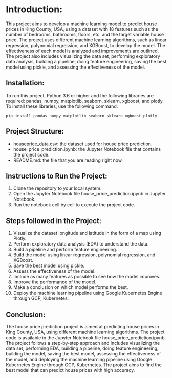 <!DOCTYPE html>
<html>
<head>
	<title>README File for House Price Prediction using Machine Learning</title>
</head>
<body>
	<h1>Introduction:</h1>
	<p>This project aims to develop a machine learning model to predict house prices in King County, USA, using a dataset with 18 features such as the number of bedrooms, bathrooms, floors, etc. and the target variable house price. The project uses different machine learning algorithms, such as linear regression, polynomial regression, and XGBoost, to develop the model. The effectiveness of each model is analyzed and improvements are outlined. The project also includes visualizing the data set, performing exploratory data analysis, building a pipeline, doing feature engineering, saving the best model using pickle, and assessing the effectiveness of the model.</p>

<h2>Installation:</h2>
<p>To run this project, Python 3.6 or higher and the following libraries are required: pandas, numpy, matplotlib, seaborn, sklearn, xgboost, and plotly. To install these libraries, use the following command:</p>
<code>pip install pandas numpy matplotlib seaborn sklearn xgboost plotly</code>

<h2>Project Structure:</h2>
<ul>
	<li>houseprice_data.csv: the dataset used for house price prediction.</li>
	<li>house_price_prediction.ipynb: the Jupyter Notebook file that contains the project code.</li>
	<li>README.md: the file that you are reading right now.</li>
</ul>

<h2>Instructions to Run the Project:</h2>
<ol>
	<li>Clone the repository to your local system.</li>
	<li>Open the Jupyter Notebook file house_price_prediction.ipynb in Jupyter Notebook.</li>
	<li>Run the notebook cell by cell to execute the project code.</li>
</ol>

<h2>Steps followed in the Project:</h2>
<ol>
	<li>Visualize the dataset longitude and latitude in the form of a map using Plotly.</li>
	<li>Perform exploratory data analysis (EDA) to understand the data.</li>
	<li>Build a pipeline and perform feature engineering.</li>
	<li>Build the model using linear regression, polynomial regression, and XGBoost.</li>
	<li>Save the best model using pickle.</li>
	<li>Assess the effectiveness of the model.</li>
	<li>Include as many features as possible to see how the model improves.</li>
	<li>Improve the performance of the model.</li>
	<li>Make a conclusion on which model performs the best.</li>
	<li>Deploy the machine learning pipeline using Google Kubernetes Engine through GCP, Kubernetes.</li>
</ol>

<h2>Conclusion:</h2>
<p>The house price prediction project is aimed at predicting house prices in King County, USA, using different machine learning algorithms. The project code is available in the Jupyter Notebook file house_price_prediction.ipynb. The project follows a step-by-step approach and includes visualizing the data set, performing EDA, building a pipeline, doing feature engineering, building the model, saving the best model, assessing the effectiveness of the model, and deploying the machine learning pipeline using Google Kubernetes Engine through GCP, Kubernetes. The project aims to find the best model that can predict house prices with high accuracy.</p>
</body>
</html>


